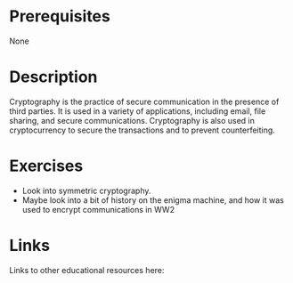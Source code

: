 # Prerequisites
None

# Description
Cryptography is the practice of secure communication in the presence of third parties. It is used in a variety of applications, including email, file sharing, and secure communications. Cryptography is also used in cryptocurrency to secure the transactions and to prevent counterfeiting.

# Exercises
- Look into symmetric cryptography.
- Maybe look into a bit of history on the enigma machine, and how it was used to encrypt communications in WW2

# Links
Links to other educational resources here: